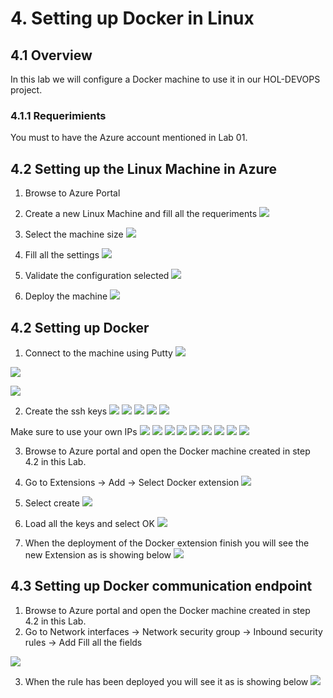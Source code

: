 # 4. Setting up Docker in Linux

## 4.1 Overview
In this lab we will configure a Docker machine to use it in our HOL-DEVOPS project.

### 4.1.1 Requerimients
You must to have the Azure account mentioned in Lab 01.

## 4.2 Setting up the Linux Machine in Azure

1. Browse to Azure Portal

2. Create a new Linux Machine and fill all the requeriments
![](./images/4.2.i001.png)

3. Select the machine size
![](./images/4.2.i002.png)

3. Fill all the settings
![](./images/4.2.i003.png)

4. Validate the configuration selected
![](./images/4.2.i004.png)

6. Deploy the machine
![](./images/4.2.i005.png)

## 4.2 Setting up Docker

1. Connect to the machine using Putty
![](./images/4.2.i006.png)

![](./images/4.2.i007.png)

![](./images/4.2.i008.png)

2. Create the ssh keys
![](./images/4.2.i009a.png)
![](./images/4.2.i009b.png)
![](./images/4.2.i009c.png)
![](./images/4.2.i009d.png)
![](./images/4.2.i009e.png)

Make sure to use your own IPs
![](./images/4.2.i009f.png)
![](./images/4.2.i009g.png)
![](./images/4.2.i009h.png)
![](./images/4.2.i009i.png)
![](./images/4.2.i009j.png)
![](./images/4.2.i009k.png)
![](./images/4.2.i009k.png)
![](./images/4.2.i009l.png)
![](./images/4.2.i009m.png)

3. Browse to Azure portal and open the Docker machine created in step 4.2 in this Lab.

4. Go to Extensions -> Add -> Select Docker extension
![](./images/4.2.i011.png)

5. Select create 
![](./images/4.2.i012.png)

6. Load all the keys and select OK
![](./images/4.2.i013.png)

7. When the deployment of the Docker extension finish you will see the new Extension as is showing below
![](./images/4.2.i014.png)

## 4.3 Setting up Docker communication endpoint

1. Browse to Azure portal and open the Docker machine created in step 4.2 in this Lab.
2. Go to Network interfaces -> Network security group -> Inbound security rules -> Add
Fill all the fields

![](./images/4.2.i015.png)

3. When the rule has been deployed you will see it as is showing below
![](./images/4.2.i016.png)
